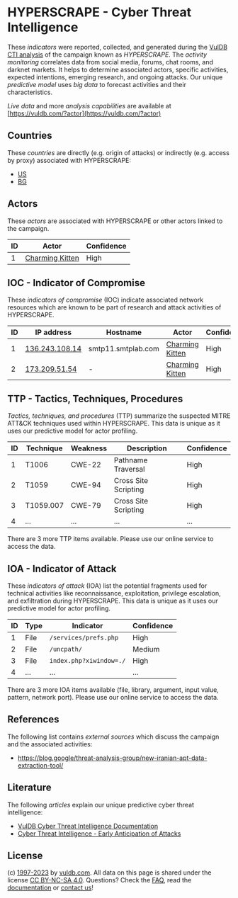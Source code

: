 # HYPERSCRAPE - Cyber Threat Intelligence

These _indicators_ were reported, collected, and generated during the [VulDB CTI analysis](https://vuldb.com/?kb.cti) of the campaign known as _HYPERSCRAPE_. The _activity monitoring_ correlates data from social media, forums, chat rooms, and darknet markets. It helps to determine associated actors, specific activities, expected intentions, emerging research, and ongoing attacks. Our unique _predictive model_ uses _big data_ to forecast activities and their characteristics.

_Live data_ and more _analysis capabilities_ are available at [https://vuldb.com/?actor](https://vuldb.com/?actor)

## Countries

These _countries_ are directly (e.g. origin of attacks) or indirectly (e.g. access by proxy) associated with HYPERSCRAPE:

* [US](https://vuldb.com/?country.us)
* [BG](https://vuldb.com/?country.bg)

## Actors

These _actors_ are associated with HYPERSCRAPE or other actors linked to the campaign.

ID | Actor | Confidence
-- | ----- | ----------
1 | [Charming Kitten](https://vuldb.com/?actor.charming_kitten) | High

## IOC - Indicator of Compromise

These _indicators of compromise_ (IOC) indicate associated network resources which are known to be part of research and attack activities of HYPERSCRAPE.

ID | IP address | Hostname | Actor | Confidence
-- | ---------- | -------- | ----- | ----------
1 | [136.243.108.14](https://vuldb.com/?ip.136.243.108.14) | smtp11.smtplab.com | [Charming Kitten](https://vuldb.com/?actor.charming_kitten) | High
2 | [173.209.51.54](https://vuldb.com/?ip.173.209.51.54) | - | [Charming Kitten](https://vuldb.com/?actor.charming_kitten) | High

## TTP - Tactics, Techniques, Procedures

_Tactics, techniques, and procedures_ (TTP) summarize the suspected MITRE ATT&CK techniques used within HYPERSCRAPE. This data is unique as it uses our predictive model for actor profiling.

ID | Technique | Weakness | Description | Confidence
-- | --------- | -------- | ----------- | ----------
1 | T1006 | CWE-22 | Pathname Traversal | High
2 | T1059 | CWE-94 | Cross Site Scripting | High
3 | T1059.007 | CWE-79 | Cross Site Scripting | High
4 | ... | ... | ... | ...

There are 3 more TTP items available. Please use our online service to access the data.

## IOA - Indicator of Attack

These _indicators of attack_ (IOA) list the potential fragments used for technical activities like reconnaissance, exploitation, privilege escalation, and exfiltration during HYPERSCRAPE. This data is unique as it uses our predictive model for actor profiling.

ID | Type | Indicator | Confidence
-- | ---- | --------- | ----------
1 | File | `/services/prefs.php` | High
2 | File | `/uncpath/` | Medium
3 | File | `index.php?xiwindow=./` | High
4 | ... | ... | ...

There are 3 more IOA items available (file, library, argument, input value, pattern, network port). Please use our online service to access the data.

## References

The following list contains _external sources_ which discuss the campaign and the associated activities:

* https://blog.google/threat-analysis-group/new-iranian-apt-data-extraction-tool/

## Literature

The following _articles_ explain our unique predictive cyber threat intelligence:

* [VulDB Cyber Threat Intelligence Documentation](https://vuldb.com/?kb.cti)
* [Cyber Threat Intelligence - Early Anticipation of Attacks](https://www.scip.ch/en/?labs.20201022)

## License

(c) [1997-2023](https://vuldb.com/?kb.changelog) by [vuldb.com](https://vuldb.com/?kb.about). All data on this page is shared under the license [CC BY-NC-SA 4.0](https://creativecommons.org/licenses/by-nc-sa/4.0/). Questions? Check the [FAQ](https://vuldb.com/?kb.faq), read the [documentation](https://vuldb.com/?kb) or [contact us](https://vuldb.com/?contact)!
